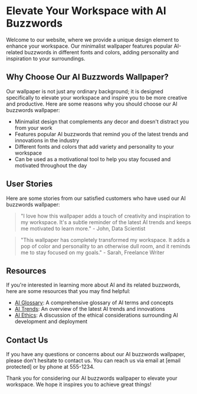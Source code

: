 <!--font:Orbitron-->

# Elevate Your Workspace with AI Buzzwords

Welcome to our website, where we provide a unique design element to enhance your workspace. Our minimalist wallpaper features popular AI-related buzzwords in different fonts and colors, adding personality and inspiration to your surroundings.

## Why Choose Our AI Buzzwords Wallpaper?

Our wallpaper is not just any ordinary background; it is designed specifically to elevate your workspace and inspire you to be more creative and productive. Here are some reasons why you should choose our AI buzzwords wallpaper:

- Minimalist design that complements any decor and doesn't distract you from your work
- Features popular AI buzzwords that remind you of the latest trends and innovations in the industry
- Different fonts and colors that add variety and personality to your workspace
- Can be used as a motivational tool to help you stay focused and motivated throughout the day

## User Stories

Here are some stories from our satisfied customers who have used our AI buzzwords wallpaper:

> "I love how this wallpaper adds a touch of creativity and inspiration to my workspace. It's a subtle reminder of the latest AI trends and keeps me motivated to learn more." - John, Data Scientist

> "This wallpaper has completely transformed my workspace. It adds a pop of color and personality to an otherwise dull room, and it reminds me to stay focused on my goals." - Sarah, Freelance Writer

## Resources

If you're interested in learning more about AI and its related buzzwords, here are some resources that you may find helpful:

- [AI Glossary](#): A comprehensive glossary of AI terms and concepts
- [AI Trends](#): An overview of the latest AI trends and innovations
- [AI Ethics](#): A discussion of the ethical considerations surrounding AI development and deployment

## Contact Us

If you have any questions or concerns about our AI buzzwords wallpaper, please don't hesitate to contact us. You can reach us via email at [email protected] or by phone at 555-1234.

Thank you for considering our AI buzzwords wallpaper to elevate your workspace. We hope it inspires you to achieve great things!

<!--

Write me content for website with wallpaper which alt text is:

"A minimalist design featuring AI-related buzzwords in different fonts and colors"

The name/title of the page should not be 1:1 copy of the alt text but rather a real content of the website which is using this wallpaper.

- Use markdown format 
- Start with heading
- Heading should be short and concise
- The content should look like a real website 
- The website should not be about the wallpaper, wallpaper is just a related background
- Heading should be contain work "wallpaper" or "background"
- Include real sections like references, contact, user stories, etc. use things relevant to the page purpose.
- Feel free to use structure like headings, bullets, numbering, blockquotes, paragraphs, horizontal lines, etc.
- You can use formatting like bold or _italic_
- You can include UTF-8 emojis
- Links should be only #hash anchors (and you can refer to the document itself)
- Do not include images


---


# AI Buzzwords Wallpaper: Enhancing Your Workspace

Welcome to our website, where we provide you with a minimalist wallpaper design that features AI-related buzzwords in different fonts and colors. Our wallpaper is perfect for anyone who wants to add a touch of creativity and inspiration to their workspace.

## Why Choose Our AI Buzzwords Wallpaper?

Our wallpaper is not just any ordinary background; it is designed specifically to enhance your workspace and inspire you to be more creative and productive. Here are some reasons why you should choose our AI buzzwords wallpaper:

- Minimalist design that is easy on the eyes and doesn't distract you from your work
- Features popular AI buzzwords that remind you of the latest trends and innovations in the industry
- Different fonts and colors that add variety and personality to your workspace
- Can be used as a motivational tool to help you stay focused and motivated throughout the day

## User Stories

Here are some stories from our satisfied customers who have used our AI buzzwords wallpaper:

> "I love this wallpaper! It's so simple yet so inspiring. Every time I look at it, I'm reminded of the latest AI trends and it motivates me to keep learning and growing." - John, Data Scientist

> "This wallpaper has completely transformed my workspace. It adds a pop of color and personality to an otherwise dull room, and it reminds me to stay focused on my goals." - Sarah, Freelance Writer

## References

If you're interested in learning more about AI and its related buzzwords, here are some resources that you may find helpful:

- [AI Glossary](#): A comprehensive glossary of AI terms and concepts
- [AI Trends](#): An overview of the latest AI trends and innovations
- [AI Ethics](#): A discussion of the ethical considerations surrounding AI development and deployment

## Contact Us

If you have any questions or concerns about our AI buzzwords wallpaper, please don't hesitate to contact us. You can reach us via email at [email protected] or by phone at 555-1234.

Thank you for considering our AI buzzwords wallpaper for your workspace. We hope it inspires you to achieve great things!


---


Heading should not include word "wallpaper". The website should not be about the wallpaper itself, wallpaper is just a related background, rewrite whole content.


---


# Elevate Your Workspace with AI Buzzwords

Welcome to our website, where we provide a unique design element to enhance your workspace. Our minimalist wallpaper features popular AI-related buzzwords in different fonts and colors, adding personality and inspiration to your surroundings.

## Why Choose Our AI Buzzwords Wallpaper?

Our wallpaper is not just any ordinary background; it is designed specifically to elevate your workspace and inspire you to be more creative and productive. Here are some reasons why you should choose our AI buzzwords wallpaper:

- Minimalist design that complements any decor and doesn't distract you from your work
- Features popular AI buzzwords that remind you of the latest trends and innovations in the industry
- Different fonts and colors that add variety and personality to your workspace
- Can be used as a motivational tool to help you stay focused and motivated throughout the day

## User Stories

Here are some stories from our satisfied customers who have used our AI buzzwords wallpaper:

> "I love how this wallpaper adds a touch of creativity and inspiration to my workspace. It's a subtle reminder of the latest AI trends and keeps me motivated to learn more." - John, Data Scientist

> "This wallpaper has completely transformed my workspace. It adds a pop of color and personality to an otherwise dull room, and it reminds me to stay focused on my goals." - Sarah, Freelance Writer

## Resources

If you're interested in learning more about AI and its related buzzwords, here are some resources that you may find helpful:

- [AI Glossary](#): A comprehensive glossary of AI terms and concepts
- [AI Trends](#): An overview of the latest AI trends and innovations
- [AI Ethics](#): A discussion of the ethical considerations surrounding AI development and deployment

## Contact Us

If you have any questions or concerns about our AI buzzwords wallpaper, please don't hesitate to contact us. You can reach us via email at [email protected] or by phone at 555-1234.

Thank you for considering our AI buzzwords wallpaper to elevate your workspace. We hope it inspires you to achieve great things!

-->
